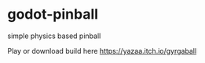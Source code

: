 # godot-pinball
simple physics based pinball

Play or download build here
https://yazaa.itch.io/gyrgaball

